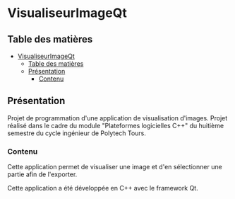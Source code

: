 # VisualiseurImageQt

## Table des matières

- [VisualiseurImageQt](#visualiseurimageqt)
  - [Table des matières](#table-des-matières)
  - [Présentation](#présentation)
    - [Contenu](#contenu)

## Présentation

Projet de programmation d'une application de visualisation d'images. Projet réalisé dans le cadre du module "Plateformes logicielles C++" du huitième semestre du cycle ingénieur de Polytech Tours.

### Contenu

Cette application permet de visualiser une image et d'en sélectionner une partie afin de l'exporter.

Cette application a été développée en C++ avec le framework Qt.
